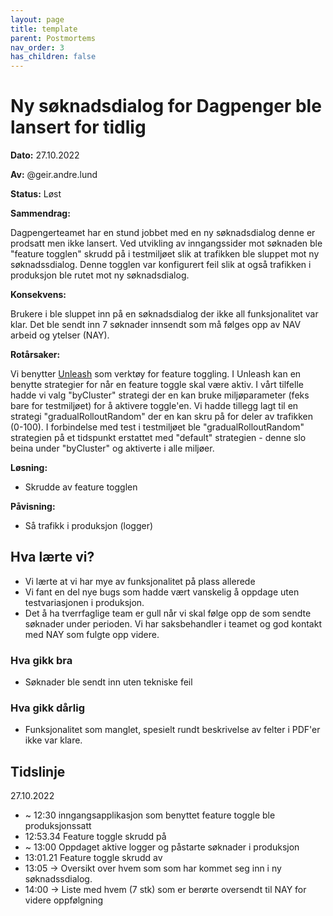 ```yaml
---
layout: page
title: template
parent: Postmortems
nav_order: 3
has_children: false
---
```


# Ny søknadsdialog for Dagpenger ble lansert for tidlig 

**Dato:**  27.10.2022

**Av:** @geir.andre.lund

**Status:** Løst

**Sammendrag:** 

Dagpengerteamet har en stund jobbet med en ny søknadsdialog denne er prodsatt men ikke lansert. 
Ved utvikling av inngangssider mot søknaden ble "feature togglen" skrudd på i testmiljøet slik at trafikken ble sluppet mot ny søknadssdialog. Denne togglen var konfigurert feil slik at også trafikken i produksjon ble rutet mot ny søknadsdialog.

**Konsekvens:** 

Brukere i ble sluppet inn på en søknadsdialog der ikke all funksjonalitet var klar.  Det ble sendt inn 7 søknader innsendt som må følges opp av NAV arbeid og ytelser (NAY). 

**Rotårsaker:**

Vi benytter [Unleash](https://unleash.nais.io/) som verktøy for feature toggling. I Unleash kan en benytte strategier for når en feature toggle skal være aktiv. I vårt tilfelle hadde vi valg "byCluster" strategi der en kan bruke miljøparameter (feks bare for testmiljøet) for å aktivere toggle'en. Vi hadde tillegg lagt til en strategi "gradualRolloutRandom" der en kan skru på for deler av trafikken (0-100). I forbindelse med test i testmiljøet ble "gradualRolloutRandom" strategien på et tidspunkt erstattet med "default" strategien - denne slo beina under "byCluster" og aktiverte i alle miljøer.  

**Løsning:**

- Skrudde av feature togglen 

**Påvisning:** 

- Så trafikk i produksjon (logger)

## Hva lærte vi?

- Vi lærte at vi har mye av funksjonalitet på plass allerede
- Vi fant en del nye bugs som hadde vært vanskelig å oppdage uten testvariasjonen i produksjon. 
- Det å ha tverrfaglige team er gull når vi skal følge opp de som sendte søknader under perioden. Vi har saksbehandler i teamet og god kontakt med NAY som fulgte opp videre.

### Hva gikk bra

- Søknader ble sendt inn uten tekniske feil

### Hva gikk dårlig

- Funksjonalitet som manglet, spesielt rundt beskrivelse av felter i PDF'er ikke var klare.

## Tidslinje

27.10.2022
- ~ 12:30 inngangsapplikasjon som benyttet feature toggle ble produksjonssatt
- 12:53.34 Feature toggle skrudd på 
- ~ 13:00 Oppdaget aktive logger og påstarte søknader i produksjon
- 13:01.21 Feature toggle skrudd av
- 13:05 -> Oversikt over hvem som som har kommet seg inn i ny søknadssdialog. 
- 14:00 -> Liste med hvem (7 stk) som er berørte oversendt til NAY for videre oppfølgning 

